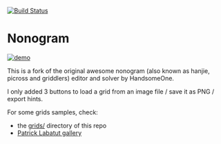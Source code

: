 [![Build Status](https://travis-ci.org/Lucas-C/Nonogram.svg?branch=master)](https://travis-ci.org/Lucas-C/Nonogram)

# Nonogram

[![demo](http://i.imgur.com/XRs3jk7.gif)](https://Lucas-C.github.io/Nonogram)

This is a fork of the original awesome nonogram (also known as hanjie, picross and griddlers) editor and solver by HandsomeOne.

I only added 3 buttons to load a grid from an image file / save it as PNG / export hints.

For some grids samples, check:
- the [grids/](grids/) directory of this repo
- [Patrick Labatut gallery](http://www.normalesup.org/~labatut/IK3/)
